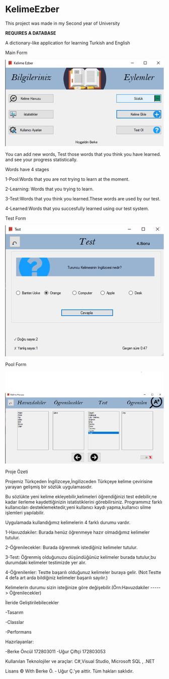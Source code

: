 # KelimeEzber

This project was made in my Second year of University

******REQUIRES A DATABASE******

 A dictionary-like application for learning Turkish and English
 
 Main Form
 
 ![](Images/KelimeEzber%20App.png)
 
 You can add new words, Test those words that you think you have learned. and see your progress statistically.
 
 Words have 4 stages
 
 1-Pool:Words that you are not trying to learn at the moment.
 
 2-Learning: Words that you trying to learn.
 
 3-Test:Words that you think you learned.These words are used by our test.
 
 4-Learned:Words that you succesfully learned using our test system.
 
 
  Test Form
 
 ![](Images/Kelime%20Ezber%20Test.png)
 
 
 
 
   Pool Form
 
 ![](Images/KelimeEzber%20word%20pool.png)
 
 

Proje Özeti

Projemiz Türkçeden İngilizceye,İngilizceden Türkçeye kelime çevirisine yarayan gelişmiş bir sözlük uygulamasıdır.



Bu sözlükte yeni kelime ekleyebilir,kelimeleri öğrendiğinizi test edebilir,ne kadar ilerleme kaydettiğinizin istatistiklerini görebilirsiniz.
Programımız farklı kullanıcıları desteklemektedir,yeni kullanıcı kaydı yapma,kullanıcı silme işlemleri yapılabilir.

Uygulamada kullandığımız kelimelerin 4 farklı durumu vardır.

1-Havuzdakiler: Burada henüz öğrenmeye hazır olmadığımız kelimeler tutulur.

2-Öğrenilecekler: Burada öğrenmek istediğiniz kelimeler tutulur.

3-Test: Öğrenmiş olduğunuzu düşündüğünüz kelimeler burada tutulur,bu durumdaki kelimeler testimizde yer alır.

4-Öğrenilenler: Testte başarılı olduğunuz kelimeler buraya gelir.
(Not:Testte 4 defa art arda bildiğiniz kelimeler başarılı sayılır.)


Kelimelerin durumu sizin isteğinize göre değişebilir.(Örn:Havuzdakiler -----> Öğrenilecekler)

İleride Geliştirilebilecekler

-Tasarım

-Classlar

-Performans

Hazırlayanlar:

-Berke Öncül 172803011
-Uğur Çiftçi 172803053


Kullanılan Teknolojiler ve araçlar: C#,Visual Studio, Microsoft SQL , .NET

Lisans 
© With Berke Ö. - Uğur Ç.'ye aittir. Tüm hakları saklıdır.



